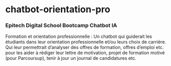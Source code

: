 # chatbot-orientation-pro
### Epitech Digital School Bootcamp Chatbot IA

Formation et orientation professionnelle : 
Un chatbot qui guiderait les étudiants dans leur orientation professionnelle et/ou leurs choix de carrière. Qui leur permettrait d’analyser des offres de formation, offres d’emploi etc. pour les aider à rédiger leur lettre de motivation, projet de formation motivé (pour Parcoursup), tenir à jour un journal de candidatures etc.